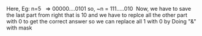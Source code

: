 Here,  Eg: n=5   => 00000....0101
so,  ~n = 111.....010
​
Now, we have to save the last part from right that is 10
and we have to replce all the other part with 0 to get the correct answer
so we can replace all 1 with 0 by Doing "&" with mask
​